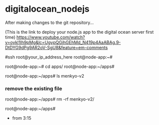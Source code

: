 # digitalocean_nodejs

After making changes to the git repository...

(This is the link to deploy your node.js app to the digital ocean server first time)
https://www.youtube.com/watch?v=oykl1Ih9pMg&lc=UgypQGihGEhMd_N419p4AaABAg.9-DtDYG9dPg9AR2oV-SgU8&feature=em-comments

#ssh root@your_ip_address_here 
root@node-app:~# 

root@node-app:~# cd apps/
root@node-app:~/apps# 

root@node-app:~/apps# ls
menkyo-v2

### remove the existing file
root@node-app:~/apps# rm -rf menkyo-v2/

root@node-app:~/apps# 


- from 3:15
